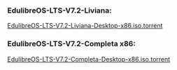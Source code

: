 

### EdulibreOS-LTS-V7.2-Liviana:

[EdulibreOS-LTS-V7.2-Liviana-Desktop-x86.iso.torrent](https://github.com/kmels/DocEdulibre/raw/master/EdulibreOS-LTS-V7.2-Liviana-Desktop-x86.iso.torrent)

### EdulibreOS-LTS-V7.2-Completa x86:

[EdulibreOS-LTS-V7.2-Completa-Desktop-x86.iso.torrent](https://github.com/kmels/DocEdulibre/raw/master/EdulibreOS-LTS-V7.2-Completa-Desktop-x86.iso.torrent)


